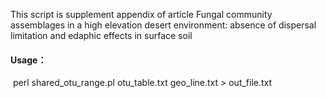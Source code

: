 This script is supplement appendix of article Fungal community assemblages in a high elevation desert environment: absence of dispersal limitation and edaphic effects in surface soil

#### Usage：
  perl shared_otu_range.pl otu_table.txt geo_line.txt > out_file.txt
